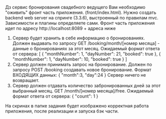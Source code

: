 Дз сервис бронирования свадебного ведущего
Вам необходимо "оживить" фронт часть приложения. (front/index.html).
Нужно создать backend web server на спринге (3.3.6), выстроенный по правилам mvc. Зависимости и плагины определяете сами.
Фронт часть приложения идет по адресу http://localhost:8089 + адреса ниже

1. Сервер будет хранить в себе информацию о бронированиях. Должен выдавать по запросу GET /booking/month/[номер месяца] - данные о бронированиях за этот месяц. Ожидаемый формат ответа от сервера:
   [
   {
   "monthNumber": 1,
   "dayNumber": 21,
   "booked": true
   },
   {
   "monthNumber": 1,
   "dayNumber": 10,
   "booked": true
   }
   ]
2. Сервер должен принимать запрос на бронирование. Должен по запросу POST /booking создавать новое бронирование. Формат ВХОДЯЩИХ данных:
   {
   "month":3,
   "day":24
   }
   Сервер ничего не возвращает.
3. Сервер должен отдавать количество забронированных дней за этот выбранный месяц. GET /month/[номер месяца]/free. Ожидаемый формат ответа от сервера:
   {
   "count": 1
   }

На скринах в папке задания будет изображено корректная работа приложения, после реализации и запуска бэк части.